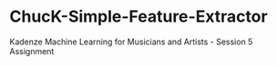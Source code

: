 # ChucK-Simple-Feature-Extractor
Kadenze Machine Learning for Musicians and Artists - Session 5 Assignment
